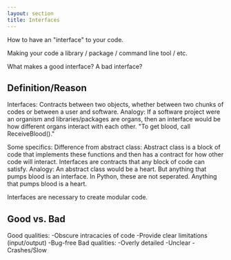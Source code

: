 ```yaml
---
layout: section
title: Interfaces
---
```


How to have an "interface" to your code.

Making your code a library / package / command line tool / etc.

What makes a good interface?  A bad interface?

## Definition/Reason

Interfaces: Contracts between two objects, whether between two chunks of codes or between a user and software.
Analogy: If a software project were an organism and libraries/packages are organs, then an interface would be how different organs interact with each other. "To get blood, call ReceiveBlood()."

Some specifics: Difference from abstract class: Abstract class is a block of code that implements these functions and then has a contract for how other code will interact. Interfaces are contracts that any block of code can satisfy. Analogy: An abstract class would be a heart. But anything that pumps blood is an interface.
In Python, these are not seperated. Anything that pumps blood is a heart.

Interfaces are necessary to create modular code.

## Good vs. Bad

Good qualities:
-Obscure intracacies of code
-Provide clear limitations (input/output)
-Bug-free
Bad qualities:
-Overly detailed
-Unclear
-Crashes/Slow
